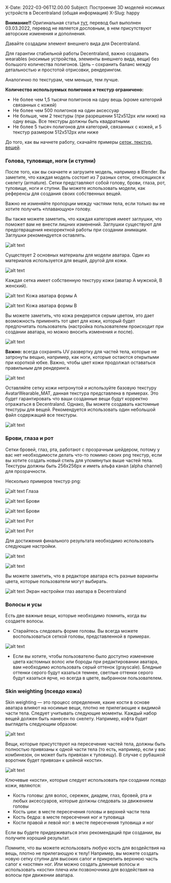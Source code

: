 X-Date: 2022-03-06T12.00.00 Subject: Построение 3D моделей носимых устройств в Decentraland (общая информация) X-Slug: happy

**Внимание!!** Оригинальная статья [тут](https://docs.decentraland.org/decentraland/creating-wearables/), перевод был выполнен 03.03.2022, перевод не является дословным, в нем присутствуют авторские изменения и дополнения.

Давайте создадим элемент внешнего вида для Decentraland.

Для гарантии стабильной работы Decentraland, важно создавать wearables (носимые устройства, элементы внешнего вида, вещи) без большого количества полигонов. Цель – сохранить баланс между детальностью и простотой отрисовки, рендерингом.

Аналогично по текстурам, чем меньше, тем лучше. 

**Количество используемых полигонов и текстур ограничено:**

+ Не более чем 1,5 тысячи полигонов на одну вещь (кроме категорий связанных с кожей)
+ Не более чем 500 полигонов на один аксессуар 
+ Не больше, чем 2 текстуры (при разрешении 512x512px или ниже) на одну вещь. Все текстуры должны быть квадратными
+	Не более 5 тысяч полигонов для категорий, связанных с кожей, и 5 текстур размером 512x512px или ниже

До того, как вы начнете работу, скачайте примеры [сеток, текстур, вещей](https://drive.google.com/drive/u/0/folders/12hOVgZsLriBuutoqGkIYEByJF8bA-rAU).

### Голова, туловище, ноги (и ступни)

После того, как вы скачаете и загрузите модель, например в Blender. Вы заметите, что каждая модель состоит из 7 разных сеток, относящихся к скелету (armature). Сетки представляют собой голову, брови, глаза, рот, туловище, ноги и ступни. Вы можете использовать модели, как референсы для создания своих собственных вещей.

Важно не изменяйте пропорции между частями тела, если только вы не хотите получить «плавающую» голову.

Вы также можете заметить, что каждая категория имеет заглушки, что поможет вам не внести лишних изменений. Заглушки существуют для предотвращения некорректной работы при создании анимации. Заглушки рекомендуется оставлять.  

![alt text](https://docs.decentraland.org/images/media/creating-wearables-images/creating-wearables-6.jpg)

Существует 2 основных материалы для модели аватара. Один из материалов используется для вещей, другой для кожи.

![alt text](https://docs.decentraland.org/images/media/creating-wearables-images/creating-wearables-7.png)

Каждая сетка имеет собственную текстуру кожи (аватар A мужской, B женский).

![alt text](https://docs.decentraland.org/images/media/creating-wearables-images/creating-wearables-8.png)
Кожа аватара формы А

![alt text](https://docs.decentraland.org/images/media/creating-wearables-images/creating-wearables-9.png)
Кожа аватара формы B

Вы можете заметить, что кожа рендерится серым цветом, это дает возможность применять тот цвет для кожи, который будет предпочитать пользователь (настройка пользователем происходит при создании аватара, но можно вносить изменения и после). 

![alt text](https://docs.decentraland.org/images/media/creating-wearables-images/creating-wearables-10.png)

**Важно:** всегда сохранять UV развертку для частей тела, которые не затронуты вещью, например, как ноги, которые остаются открытыми при короткой юбке. Важно, чтобы цвет кожи продолжал оставаться правильным для рендеринга.

![alt text](https://docs.decentraland.org/images/media/creating-wearables-images/creating-wearables-11.png)

Оставляйте сетку кожи нетронутой и используйте базовую текстуру AvatarWearable_MAT, данная текстура представлена в примерах. Это будет гарантировать что ваши созданные вещи будут корректно отражаться в Decentraland. Однако, Вы можете создавать кастомные текстуры для вещей. Рекомендуется использовать один небольшой файл содержащий все текстуры.

![alt text](https://docs.decentraland.org/images/media/creating-wearables-images/creating-wearables-12.png)

### Брови, глаза и рот

Сетки бровей, глаз, рта, работают с прозрачным шейдером, потому у вас нет необходимости делать что-то помимо своих png текстур, если вы хотите создать новый стиль для упомянутых выше частей тела. Текстуры должны быть 256x256px и иметь альфа канал (alpha channel) для прозрачности.

Несколько примеров текстур png:

![alt text](https://docs.decentraland.org/images/media/creating-wearables-images/creating-wearables-13.png)
Глаза

![alt text](https://docs.decentraland.org/images/media/creating-wearables-images/creating-wearables-14.png)
Брови

![alt text](https://docs.decentraland.org/images/media/creating-wearables-images/creating-wearables-15.jpg)
Брови

![alt text](https://docs.decentraland.org/images/media/creating-wearables-images/creating-wearables-16.png)
Рот

![alt text](https://docs.decentraland.org/images/media/creating-wearables-images/creating-wearables-17.jpg)
Рот

Для достижения финального результата необходимо использовать следующие настройки.

![alt text](https://docs.decentraland.org/images/media/creating-wearables-images/creating-wearables-18.png)

![alt text](https://docs.decentraland.org/images/media/creating-wearables-images/creating-wearables-19.png)

Вы можете заметить, что в редакторе аватара есть разные варианты цвета, которые пользователи могут выбирать. 

![alt text](https://docs.decentraland.org/images/media/creating-wearables-images/creating-wearables-20.png)
Экран настройки глаз аватара в Decentraland

### Волосы и усы

Есть две важные вещи, которые необходимо помнить, когда вы создаете волосы.

+ Старайтесь следовать форме головы. Вы всегда можете воспользоваться сеткой головы, представленной в примерах.

![alt text](https://docs.decentraland.org/images/media/creating-wearables-images/creating-wearables-23.png)

+ Если вы хотите, чтобы пользователю было доступно изменение цвета кастомных волос или бороды при редактировании аватара, вам необходимо использовать серый оттенок (grayscale). Бледные оттенки серого будут казаться темнее, светлые оттенки серого будут казаться ярче, но всегда в цвете, выбранном пользователем.

### Skin weighting (псевдо кожа)

Skin weighting — это процесс определения, какие кости в основе аватара влияют на носимые вещи, плотно не прилегающие к видимой части тела.
Следует учитывать следующие моменты. Каждый набор вещей должен быть нанесен по скелету. Например, кофта будет выглядеть следующим образом:

![alt text](https://docs.decentraland.org/images/media/creating-wearables-images/creating-wearables-24.png)

Вещи, которые присутствуют на пересечение частей тела, должны быть полностью привязаны к одной части тела (то есть, например, если у вас комбинезон, он может быть привязан к туловищу). В случае с рубашкой воротник будет привязан к шейной «кости».

![alt text](https://docs.decentraland.org/images/media/creating-wearables-images/creating-wearables-25.png)

Ключевые «кости», которые следует использовать при создании псевдо кожи, являются:

+ Кость головы: для волос, сережек, диадем, глаз, бровей, рта и любых аксессуаров, которые должны следовать за движением головы
+ Кость шеи: в месте пересечения головы и верхней части тела
+ Кость бедра: в месте пересечения ног и туловища
+ Кости правой и левой ног: в месте пересечения туловища и ног

Если вы будете придерживаться этих рекомендаций при создании, вы получите хороший результат.

Помните, что вы можете использовать любую кость для воздействия на вещь, плотно не прилегающую к телу! Например, вы можете создать новую сетку ступни для высоких сапог и прикрепить верхнюю часть сапог к «костям» ног. Или можно создать длинные волосы и использовать «кости» плеча или позвоночника для воздействия на волосы при движении аватара.

